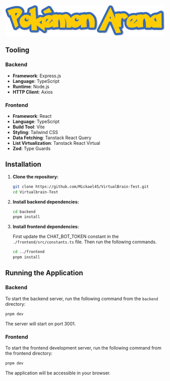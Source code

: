 ![Logo](frontend/src/assets/logo.webp)

## Tooling

### Backend

* **Framework**: Express.js
* **Language**: TypeScript
* **Runtime**: Node.js
* **HTTP Client**: Axios

### Frontend

* **Framework**: React
* **Language**: TypeScript
* **Build Tool**: Vite
* **Styling**: Tailwind CSS
* **Data Fetching**: Tanstack React Query
* **List Virtualization**: Tanstack React Virtual
* **Zod**: Type Guards

## Installation

1.  **Clone the repository:**
    ```bash
    git clone https://github.com/Mickael45/VirtualBrain-Test.git
    cd Virtualbrain-Test
    ```

2.  **Install backend dependencies:**
    ```bash
    cd backend
    pnpm install
    ```

3.  **Install frontend dependencies:**
   
    First update the CHAT_BOT_TOKEN constant in the `./frontend/src/constants.ts` file.
    Then run the following commands.

    ```bash
    cd ../frontend
    pnpm install
    ```

## Running the Application

### Backend

To start the backend server, run the following command from the `backend` directory:

```bash
pnpm dev
```

The server will start on port 3001.

### Frontend

To start the frontend development server, run the following command from the frontend directory:

```bash
pnpm dev
```

The application will be accessible in your browser.
